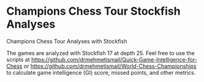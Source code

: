 # Champions Chess Tour Stockfish Analyses
Champions Chess Tour Analyses with Stockfish

The games are analyzed with Stockfish 17 at depth 25. Feel free to use the scripts at https://github.com/drmehmetismail/Quick-Game-Intelligence-for-Chess or https://github.com/drmehmetismail/World-Chess-Championships to calculate game intelligence (GI) score, missed points, and other metrics.
